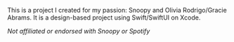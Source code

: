 This is a project I created for my passion: Snoopy and Olivia Rodrigo/Gracie Abrams. It is a design-based project using Swift/SwiftUI on Xcode.

*Not affiliated or endorsed with Snoopy or Spotify*
